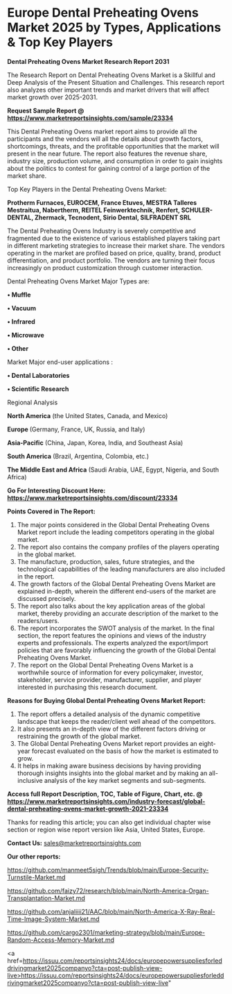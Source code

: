 # Europe Dental Preheating Ovens Market 2025 by Types, Applications & Top Key Players

<strong>Dental Preheating Ovens Market Research Report 2031</strong>

The Research Report on Dental Preheating Ovens Market is a Skillful and Deep Analysis of the Present Situation and Challenges. This research report also analyzes other important trends and market drivers that will affect market growth over 2025-2031.

<strong>Request Sample Report @ <a href=https://www.marketreportsinsights.com/sample/23334>https://www.marketreportsinsights.com/sample/23334</a></strong>

This Dental Preheating Ovens market report aims to provide all the participants and the vendors will all the details about growth factors, shortcomings, threats, and the profitable opportunities that the market will present in the near future. The report also features the revenue share, industry size, production volume, and consumption in order to gain insights about the politics to contest for gaining control of a large portion of the market share.

Top Key Players in the Dental Preheating Ovens Market:

<strong>Protherm Furnaces, EUROCEM, France Etuves, MESTRA Talleres Mestraitua, Nabertherm, REITEL Feinwerktechnik, Renfert, SCHULER-DENTAL, Zhermack, Tecnodent, Sirio Dental, SILFRADENT SRL</strong>

The Dental Preheating Ovens Industry is severely competitive and fragmented due to the existence of various established players taking part in different marketing strategies to increase their market share. The vendors operating in the market are profiled based on price, quality, brand, product differentiation, and product portfolio. The vendors are turning their focus increasingly on product customization through customer interaction.

Dental Preheating Ovens Market Major Types are:

<strong>• Muffle

• Vacuum

• Infrared

• Microwave

• Other</strong>

Market Major end-user applications :

<strong>• Dental Laboratories

• Scientific Research</strong>

Regional Analysis

</u><strong><b>North America</b></strong> (the United States, Canada, and Mexico)

<strong><b>Europe </b></strong>(Germany, France, UK, Russia, and Italy)

<strong><b>Asia-Pacific</b></strong> (China, Japan, Korea, India, and Southeast Asia)

<strong><b>South America</b></strong> (Brazil, Argentina, Colombia, etc.)

<strong><b>The Middle East and Africa</b></strong> (Saudi Arabia, UAE, Egypt, Nigeria, and South Africa)

<strong>Go For Interesting Discount Here: <a href=https://www.marketreportsinsights.com/discount/23334>https://www.marketreportsinsights.com/discount/23334</a></strong>

<strong>Points Covered in The Report:</strong>
<ol>
  <li>The major points considered in the Global Dental Preheating Ovens Market report include the leading competitors operating in the global market.</li>
  <li>The report also contains the company profiles of the players operating in the global market.</li>
  <li>The manufacture, production, sales, future strategies, and the technological capabilities of the leading manufacturers are also included in the report.</li>
  <li>The growth factors of the Global Dental Preheating Ovens Market are explained in-depth, wherein the different end-users of the market are discussed precisely.</li>
  <li>The report also talks about the key application areas of the global market, thereby providing an accurate description of the market to the readers/users.</li>
  <li>The report incorporates the SWOT analysis of the market. In the final section, the report features the opinions and views of the industry experts and professionals. The experts analyzed the export/import policies that are favorably influencing the growth of the Global Dental Preheating Ovens Market.</li>
  <li>The report on the Global Dental Preheating Ovens Market is a worthwhile source of information for every policymaker, investor, stakeholder, service provider, manufacturer, supplier, and player interested in purchasing this research document.</li>
</ol>
<strong>Reasons for Buying Global Dental Preheating Ovens Market Report:</strong>

<ol>
  <li>The report offers a detailed analysis of the dynamic competitive landscape that keeps the reader/client well ahead of the competitors.</li>
  <li>It also presents an in-depth view of the different factors driving or restraining the growth of the global market.</li>
  <li>The Global Dental Preheating Ovens Market report provides an eight-year forecast evaluated on the basis of how the market is estimated to grow.</li>
  <li>It helps in making aware business decisions by having providing thorough insights insights into the global market and by making an all-inclusive analysis of the key market segments and sub-segments.</li>
</ol>
<strong>Access full Report Description, TOC, Table of Figure, Chart, etc. @ <a href=https://www.marketreportsinsights.com/industry-forecast/global-dental-preheating-ovens-market-growth-2021-23334>https://www.marketreportsinsights.com/industry-forecast/global-dental-preheating-ovens-market-growth-2021-23334</a></strong>


Thanks for reading this article; you can also get individual chapter wise section or region wise report version like Asia, United States, Europe.

<strong>Contact Us:</strong>
sales@marketreportsinsights.com

<strong>Our other reports:</strong>

<a href=https://github.com/manmeet5sigh/Trends/blob/main/Europe-Security-Turnstile-Market.md>https://github.com/manmeet5sigh/Trends/blob/main/Europe-Security-Turnstile-Market.md</a>

<a href=https://github.com/faizy72/research/blob/main/North-America-Organ-Transplantation-Market.md>https://github.com/faizy72/research/blob/main/North-America-Organ-Transplantation-Market.md</a>

<a href=https://github.com/anjaliiii21/AAC/blob/main/North-America-X-Ray-Real-Time-Image-System-Market.md>https://github.com/anjaliiii21/AAC/blob/main/North-America-X-Ray-Real-Time-Image-System-Market.md</a>

<a href=https://github.com/cargo2301/marketing-strategy/blob/main/Europe-Random-Access-Memory-Market.md>https://github.com/cargo2301/marketing-strategy/blob/main/Europe-Random-Access-Memory-Market.md</a>

<a href=https://issuu.com/reportsinsights24/docs/europepowersuppliesforleddrivingmarket2025companyo?cta=post-publish-view-live>https://issuu.com/reportsinsights24/docs/europepowersuppliesforleddrivingmarket2025companyo?cta=post-publish-view-live</a>"
